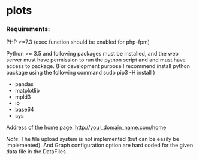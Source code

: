 # plots


### Requirements:

PHP >=7.3 (exec function should be enabled for php-fpm)

Python >= 3.5 and following packages must be installed, and the web server must have permission to run the python script and and must have access to package. (For development purpose I recommend  install python package using the following command  sudo pip3 -H install <package-name>)

* pandas
* matplotlib
* mpld3
* io
* base64
* sys

Address of the home page: http://your_domain_name.com/home


_Note_: The file upload system is not implemented (but can be easily be implemented).  And Graph configuration option are hard coded for the given data file in the DataFiles . 
